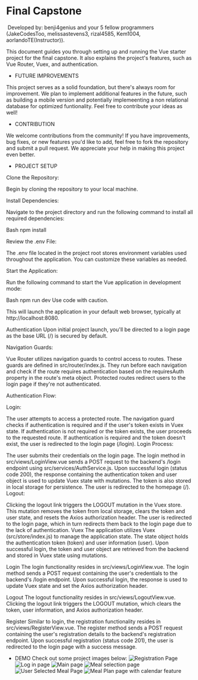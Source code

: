 # Final Capstone
​
Developed by: benji4genius and your 5 fellow programmers (JakeCodesToo, melissastevens3, rizal4585, Kem1004, aorlandoTE(Instructor)).

This document guides you through setting up and running the Vue starter project for the final capstone. It also explains the project's features, such as Vue Router, Vuex, and authentication.

- FUTURE IMPROVEMENTS

This project serves as a solid foundation, but there's always room for improvement. We plan to implement additional features in the future, such as building a mobile version and potentially implemeenting a non relational database for optimized funtionality. Feel free to contribute your ideas as well!

- CONTRIBUTION

We welcome contributions from the community! If you have improvements, bug fixes, or new features you'd like to add, feel free to fork the repository and submit a pull request. We appreciate your help in making this project even better.

- PROJECT SETUP

Clone the Repository:

Begin by cloning the repository to your local machine.

Install Dependencies:

Navigate to the project directory and run the following command to install all required dependencies:   

Bash
npm install


Review the .env File:

The .env file located in the project root stores environment variables used throughout the application. You can customize these variables as needed.

Start the Application:

Run the following command to start the Vue application in development mode:

Bash
npm run dev
Use code with caution.

This will launch the application in your default web browser, typically at http://localhost:8080.

Authentication
Upon initial project launch, you'll be directed to a login page as the base URL (/) is secured by default.

Navigation Guards:

Vue Router utilizes navigation guards to control access to routes. These guards are defined in src/router/index.js. They run before each navigation and check if the route requires authentication based on the requiresAuth property in the route's meta object. Protected routes redirect users to the login page if they're not authenticated.

Authentication Flow:

Login:

The user attempts to access a protected route.
The navigation guard checks if authentication is required and if the user's token exists in Vuex state.
If authentication is not required or the token exists, the user proceeds to the requested route.
If authentication is required and the token doesn't exist, the user is redirected to the login page (/login).
Login Process:

The user submits their credentials on the login page.
The login method in src/views/LoginView.vue sends a POST request to the backend's /login endpoint using src/services/AuthService.js.
Upon successful login (status code 200), the response containing the authentication token and user object is used to update Vuex state with mutations.
The token is also stored in local storage for persistence.
The user is redirected to the homepage (/).
Logout:

Clicking the logout link triggers the LOGOUT mutation in the Vuex store.
This mutation removes the token from local storage, clears the token and user state, and resets the Axios authorization header.
The user is redirected to the login page, which in turn redirects them back to the login page due to the lack of authentication.
Vuex
The application utilizes Vuex (src/store/index.js) to manage the application state. The state object holds the authentication token (token) and user information (user). Upon successful login, the token and user object are retrieved from the backend and stored in Vuex state using mutations.

Login
The login functionality resides in src/views/LoginView.vue. The login method sends a POST request containing the user's credentials to the backend's /login endpoint. Upon successful login, the response is used to update Vuex state and set the Axios authorization header.

Logout
The logout functionality resides in src/views/LogoutView.vue. Clicking the logout link triggers the LOGOUT mutation, which clears the token, user information, and Axios authorization header.

Register
Similar to login, the registration functionality resides in src/views/RegisterView.vue. The register method sends a POST request containing the user's registration details to the backend's registration endpoint. Upon successful registration (status code 201), the user is redirected to the login page with a success message.

- DEMO
  Check out some project images below:
![Registration Page](https://github.com/user-attachments/assets/2ea54b57-6ff7-45c9-ba8b-23152ff583ff)
![Log in page](https://github.com/user-attachments/assets/73591ec5-53b8-4c7b-b993-7934d4c197e4)
![Main page](https://github.com/user-attachments/assets/1b44c265-b375-4f6f-8298-1bfc6945717d)
![Meal selection page](https://github.com/user-attachments/assets/71ef0c3b-6195-483d-ab8e-b09d86889e02)
![User Selected Meal Page](https://github.com/user-attachments/assets/105dec49-17f5-4546-8eb2-c35460c5ecd1)
![Meal Plan page with calendar feature](https://github.com/user-attachments/assets/5c23e39b-5995-4c38-a360-5a8efd3439a3)




  
